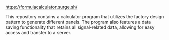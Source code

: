 https://formulacalculator.surge.sh/

This repository contains a calculator program that utilizes the factory design pattern to generate different panels. The program also features a data saving functionality that retains all signal-related data, allowing for easy access and transfer to a server.
